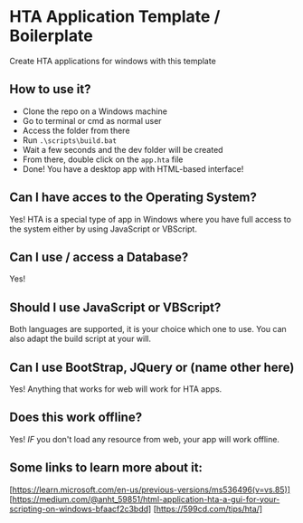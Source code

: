 # HTA Application Template / Boilerplate
Create HTA applications for windows with this template

## How to use it?
- Clone the repo on a Windows machine
- Go to terminal or cmd as normal user
- Access the folder from there 
- Run `.\scripts\build.bat`
- Wait a few seconds and the dev folder will be created
- From there, double click on the `app.hta` file
- Done! You have a desktop app with HTML-based interface!

## Can I have acces to the Operating System?
Yes! HTA is a special type of app in Windows where you have full access to the system either by using JavaScript or VBScript.

## Can I use / access a Database?
Yes! 

## Should I use JavaScript or VBScript?
Both languages are supported, it is your choice which one to use.
You can also adapt the build script at your will.

## Can I use BootStrap, JQuery or (name other here)
Yes! Anything that works for web will work for HTA apps.

## Does this work offline?
Yes! *IF* you don't load any resource from web, your app will work offline.

## Some links to learn more about it:
[https://learn.microsoft.com/en-us/previous-versions/ms536496(v=vs.85)]
[https://medium.com/@anht_59851/html-application-hta-a-gui-for-your-scripting-on-windows-bfaacf2c3bdd]
[https://599cd.com/tips/hta/]
